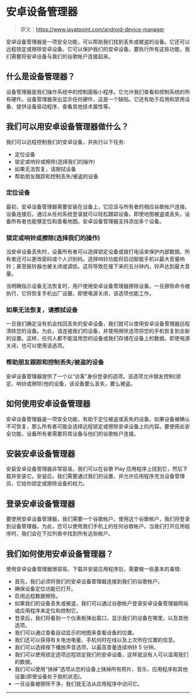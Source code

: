 # 安卓设备管理器

> 原文：<https://www.javatpoint.com/android-device-manager>

安卓设备管理器是一项安全功能，可以帮助我们找到丢失或被盗的设备。它还可以远程锁定或擦除安卓设备。它可以保护我们的安卓设备。要执行所有这些功能，我们需要将安卓设备与我们的谷歌帐户连接起来。

## 什么是设备管理器？

设备管理器是我们操作系统中的控制面板小程序。它允许我们查看和控制系统的所有硬件。设备管理器突出显示任何硬件，这是一个缺陷。它还有助于启用和禁用设备、提供设备驱动程序、查看其他技术属性等。

## 我们可以用安卓设备管理器做什么？

我们可以远程控制我们的安卓设备，并执行以下任务:

*   定位设备
*   锁定或响铃或擦除(选择我们的操作)
*   如果无法恢复，请擦拭设备
*   帮助朋友跟踪和控制丢失/被盗的设备

### 定位设备

最初，安卓设备管理器需要安装在设备上，它应该与所有者的相应谷歌帐户连接。设备连接后，通过从任何系统登录就可以轻松跟踪设备。即使地图被盗或丢失，设备所有者也能够定位和查看地图。安卓设备管理器支持添加多个设备。

### 锁定或响铃或擦除(选择我们的操作)

当安卓设备丢失时，设备所有者可以选择锁定设备或拨打电话来保护内部数据。所有者还可以更改密码或个人识别码。选择响铃功能将启动智能手机以最大音量响铃；甚至振铃器也被关闭或调低。这将导致在接下来的五分钟内，铃声达到最大音量。

当明确指示设备无法恢复时，用户使用安卓设备管理器擦除设备。一旦擦除命令被执行，它将恢复手机出厂设置。即使电源关闭，该选项也能工作。

### 如果无法恢复，请擦拭设备

一旦我们确定没有机会找回丢失的安卓设备，我们就可以使用安卓设备管理器远程清除您的设备。为此，请连接我们的设备，并使用擦除选项将您的手机恢复到全新的设置。这样，任何人都不能滥用您的设备或我们存储在设备上的数据。即使电源关闭，也可以使用该选项。

### 帮助朋友跟踪和控制丢失/被盗的设备

安卓设备管理器提供了一个以“访客”身份登录的选项。该选项允许朋友控制(锁定、响铃或擦除)他的设备，该设备要么丢失，要么被盗。

## 如何使用安卓设备管理器

安卓设备管理器是一项安全功能，有助于定位被盗或丢失的设备。如果设备被确认不可恢复，那么所有者可能会选择远程锁定或擦除安卓设备上的内容。要使用此安全功能，设备所有者需要将其设备与他们的谷歌帐户连接。

## 安装安卓设备管理器

安装安卓设备管理器非常容易。我们可以在谷歌 Play 应用程序上找到它，然后下载并安装它。安装后，我们需要通过我们的设置，并允许应用程序充当设备管理员，它给你锁定或擦除设备的权力。

## 登录安卓设备管理器

要使用安卓设备管理器，我们需要一个谷歌帐户。使用这个谷歌帐户，我们将登录到设备管理器。为此，您可以使用我们手机上的任何谷歌帐户。当我们打开应用程序时，我们会在下拉列表中找到所有这些帐户。

## 我们如何使用安卓设备管理器？

使用安卓设备管理器很容易。下载并安装应用程序后，需要做一些基本的事情:

*   首先，我们必须将我们的安卓设备管理器连接到我们的谷歌帐户。
*   确保设备定位功能已打开。
*   启用远程数据擦除。
*   如果我们的设备丢失或被盗，我们可以通过谷歌帐户登录安卓设备管理器网站或应用程序来定位和控制它。
*   登录后，我们将看到一个仪表板弹出窗口，显示我们的设备在哪里，以及其他选项。
*   我们可以通过查看自动显示的地图来查看设备的位置。
*   我们还可以获得有关电池电量、手机何时在线以及上次所在位置的信息。
*   我们可以选择按下播放声音选项，以最高音量连续响铃 5 分钟。
*   我们可以使用锁定选项远程锁定我们的安卓设备，这样就没有人可以滥用我们的数据。
*   我们可以使用“抹掉”选项从您的设备上抹掉所有照片、音乐、应用程序和其他设置(即使设备处于脱机状态)。
*   一旦设备被擦除干净，我们就无法从应用程序中访问它。

* * *